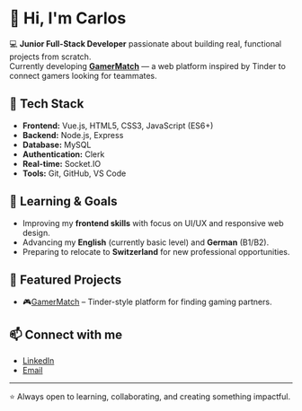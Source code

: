 # 👋 Hi, I'm Carlos

💻 **Junior Full-Stack Developer** passionate about building real, functional projects from scratch.  
Currently developing **[GamerMatch](https://github.com/CCaliani/GamerMatch--TFG--)** — a web platform inspired by Tinder to connect gamers looking for teammates.

## 🚀 Tech Stack
- **Frontend:** Vue.js, HTML5, CSS3, JavaScript (ES6+)
- **Backend:** Node.js, Express
- **Database:** MySQL
- **Authentication:** Clerk
- **Real-time:** Socket.IO
- **Tools:** Git, GitHub, VS Code

## 🌱 Learning & Goals
- Improving my **frontend skills** with focus on UI/UX and responsive web design.
- Advancing my **English** (currently basic level) and **German** (B1/B2).
- Preparing to relocate to **Switzerland** for new professional opportunities.

## 📌 Featured Projects
- 🎮[GamerMatch](https://github.com/CCaliani/GamerMatch--TFG--) – Tinder-style platform for finding gaming partners.

## 📫 Connect with me
- [LinkedIn](www.linkedin.com/in/carlos-caliani-ferrandez)
- [Email](ccalferran@gmail.com)

---
⭐ Always open to learning, collaborating, and creating something impactful.
